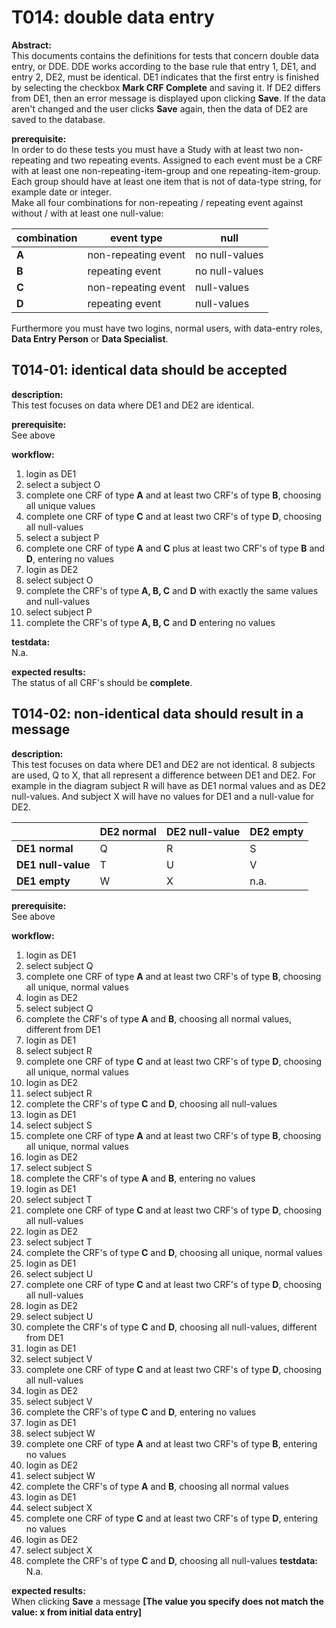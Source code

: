 # T014: double data entry
**Abstract:**  
This documents contains the definitions for tests that concern double data entry, or DDE. DDE works according to the base rule that entry 1, DE1, and entry 2, DE2, must be identical. DE1 indicates that the first entry is finished by selecting the checkbox **Mark CRF Complete** and saving it. If DE2 differs from DE1, then an error message is displayed upon clicking **Save**. If the data aren't changed and the user clicks **Save** again, then the data of DE2 are saved to the database.

**prerequisite:**  
In order to do these tests you must have a Study with at least two non-repeating and two repeating events. Assigned to each event must be a CRF with at least one non-repeating-item-group and one repeating-item-group. Each group should have at least one item that is not of data-type string, for example date or integer.  
Make all four combinations for non-repeating / repeating event against without / with at least one null-value:

| combination | event type | null |
| -- | -- | -- |
| **A** | non-repeating event | no null-values |
| **B** | repeating event | no null-values |
| **C** | non-repeating event | null-values |
| **D** | repeating event | null-values |

Furthermore you must have two logins, normal users, with data-entry roles, **Data Entry Person** or **Data Specialist**.

## T014-01: identical data should be accepted
**description:**  
This test focuses on data where DE1 and DE2 are identical. 

**prerequisite:**  
See above

**workflow:**  
1. login as DE1
1. select a subject O
1. complete one CRF of type **A** and at least two CRF's of type **B**, choosing all unique values
1. complete one CRF of type **C** and at least two CRF's of type **D**, choosing all null-values
1. select a subject P
1. complete one CRF of type **A** and **C** plus at least two CRF's of type **B** and **D**, entering no values
1. login as DE2
1. select subject O
1. complete the CRF's of type **A, B, C** and **D** with exactly the same values and null-values
1. select subject P
1. complete the CRF's of type **A, B, C** and **D** entering no values

**testdata:**  
N.a.

**expected results:**  
The status of all CRF's should be **complete**. 


## T014-02: non-identical data should result in a message
**description:**  
This test focuses on data where DE1 and DE2 are not identical. 8 subjects are used, Q to X, that all represent a difference between DE1 and DE2. For example in the diagram subject R will have as DE1 normal values and as DE2 null-values. And subject X will have no values for DE1 and a null-value for DE2.

|   | **DE2 normal** | **DE2 null-value** | **DE2 empty** |
| -- | -- | -- |-- |
| **DE1 normal**       | Q | R | S |
| **DE1 null-value**   | T | U | V |
| **DE1 empty**        | W | X | n.a. |

**prerequisite:**  
See above

**workflow:**  
1. login as DE1
1. select subject Q
1. complete one CRF of type **A** and at least two CRF's of type **B**, choosing all unique, normal values
1. login as DE2
1. select subject Q
1. complete the CRF's of type **A** and **B**, choosing all normal values, different from DE1
1. login as DE1
1. select subject R
1. complete one CRF of type **C** and at least two CRF's of type **D**, choosing all unique, normal values
1. login as DE2
1. select subject R
1. complete the CRF's of type **C** and **D**, choosing all null-values
1. login as DE1
1. select subject S
1. complete one CRF of type **A** and at least two CRF's of type **B**, choosing all unique, normal values
1. login as DE2
1. select subject S
1. complete the CRF's of type **A** and **B**, entering no values
1. login as DE1
1. select subject T
1. complete one CRF of type **C** and at least two CRF's of type **D**, choosing all null-values
1. login as DE2
1. select subject T
1. complete the CRF's of type **C** and **D**, choosing all unique, normal values
1. login as DE1
1. select subject U
1. complete one CRF of type **C** and at least two CRF's of type **D**, choosing all null-values
1. login as DE2
1. select subject U
1. complete the CRF's of type **C** and **D**, choosing all null-values, different from DE1
1. login as DE1
1. select subject V
1. complete one CRF of type **C** and at least two CRF's of type **D**, choosing all null-values
1. login as DE2
1. select subject V
1. complete the CRF's of type **C** and **D**, entering no values
1. login as DE1
1. select subject W
1. complete one CRF of type **A** and at least two CRF's of type **B**, entering no values
1. login as DE2
1. select subject W
1. complete the CRF's of type **A** and **B**, choosing all normal values
1. login as DE1
1. select subject X
1. complete one CRF of type **C** and at least two CRF's of type **D**, entering no values
1. login as DE2
1. select subject X
1. complete the CRF's of type **C** and **D**, choosing all null-values
**testdata:**  
N.a.

**expected results:**  
When clicking **Save** a message  **[The value you specify does not match the value: x from initial data entry]**
